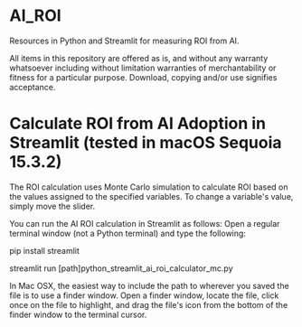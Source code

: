 # AI_ROI
Resources in Python and Streamlit for measuring ROI from AI.

All items in this repository are offered as is, and without any warranty whatsoever including without limitation warranties of merchantability or fitness for a particular purpose. Download, copying and/or use signifies acceptance.

# Calculate ROI from AI Adoption in Streamlit (tested in macOS Sequoia 15.3.2)

The ROI calculation uses Monte Carlo simulation to calculate ROI based on the values assigned to the specified variables. To change a variable's value, simply move the slider.

You can run the AI ROI calculation in Streamlit as follows:
Open a regular terminal window (not a Python terminal) and type the following:

pip install streamlit

streamlit run [path]python_streamlit_ai_roi_calculator_mc.py

In Mac OSX, the easiest way to include the path to wherever you saved the file is to use a finder window. Open a finder window, locate the file, click once on the file to highlight, and drag the file's icon from the bottom of the finder window to the terminal cursor.
